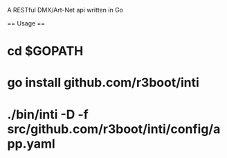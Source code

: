 A RESTful DMX/Art-Net api written in Go

== Usage ==

# cd $GOPATH

# go install github.com/r3boot/inti

# ./bin/inti -D -f src/github.com/r3boot/inti/config/app.yaml
